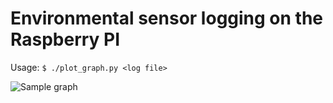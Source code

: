 # Environmental sensor logging on the Raspberry PI

Usage: `$ ./plot_graph.py <log file>`

![Sample graph](../blob/master/sample_graph.png?raw=true)